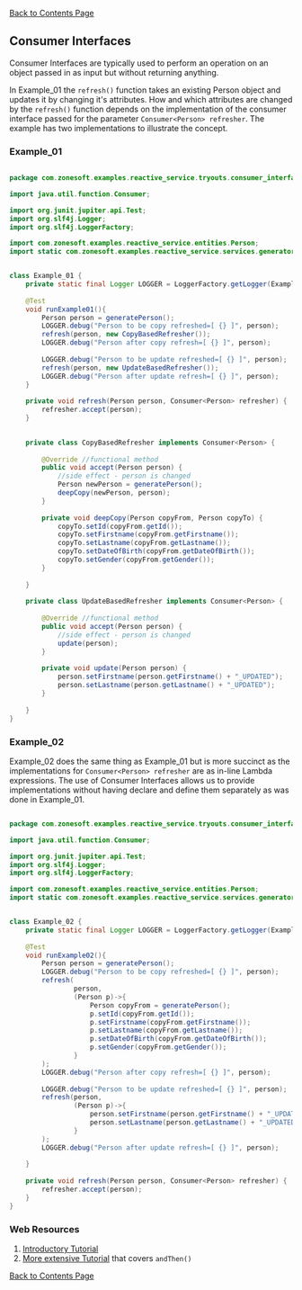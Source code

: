 [Back to Contents Page](../README.md)

## Consumer Interfaces
Consumer Interfaces are typically used to perform an operation on an object passed in as input but without returning anything. 

In Example_01 the `refresh()` function takes an existing Person object and updates it by changing it's attributes. How and which attributes are changed by the `refresh()` function depends on the implementation of the consumer interface passed for the parameter `Consumer<Person> refresher`. The example has two implementations to illustrate the concept.


### Example_01

```java

package com.zonesoft.examples.reactive_service.tryouts.consumer_interface;

import java.util.function.Consumer;

import org.junit.jupiter.api.Test;
import org.slf4j.Logger;
import org.slf4j.LoggerFactory;

import com.zonesoft.examples.reactive_service.entities.Person;
import static com.zonesoft.examples.reactive_service.services.generator.PersonGenerator.generatePerson;


class Example_01 {
	private static final Logger LOGGER = LoggerFactory.getLogger(Example_01.class);
	
	@Test
	void runExample01(){
		Person person = generatePerson();
		LOGGER.debug("Person to be copy refreshed=[ {} ]", person);
		refresh(person, new CopyBasedRefresher());
		LOGGER.debug("Person after copy refresh=[ {} ]", person);
		
		LOGGER.debug("Person to be update refreshed=[ {} ]", person);
		refresh(person, new UpdateBasedRefresher());
		LOGGER.debug("Person after update refresh=[ {} ]", person);	
	}
	
	private void refresh(Person person, Consumer<Person> refresher) {
		refresher.accept(person);	
	}
	

	private class CopyBasedRefresher implements Consumer<Person> {
		
		@Override //functional method
		public void accept(Person person) {
			//side effect - person is changed
			Person newPerson = generatePerson();
			deepCopy(newPerson, person);
		}
		
		private void deepCopy(Person copyFrom, Person copyTo) {
			copyTo.setId(copyFrom.getId());
			copyTo.setFirstname(copyFrom.getFirstname());
			copyTo.setLastname(copyFrom.getLastname());
			copyTo.setDateOfBirth(copyFrom.getDateOfBirth());
			copyTo.setGender(copyFrom.getGender());
		}
		
	}
	
	private class UpdateBasedRefresher implements Consumer<Person> {
		
		@Override //functional method
		public void accept(Person person) {
			//side effect - person is changed
			update(person);
		}
		
		private void update(Person person) {
			person.setFirstname(person.getFirstname() + "_UPDATED");
			person.setLastname(person.getLastname() + "_UPDATED");
		}
		
	}
}

```

### Example_02
Example_02 does the same thing as Example_01 but is more succinct as the implementations for `Consumer<Person> refresher` are as in-line Lambda expressions. The use of Consumer Interfaces allows us to provide implementations without having declare and define them separately as was done in Example_01.


```java

package com.zonesoft.examples.reactive_service.tryouts.consumer_interface;

import java.util.function.Consumer;

import org.junit.jupiter.api.Test;
import org.slf4j.Logger;
import org.slf4j.LoggerFactory;

import com.zonesoft.examples.reactive_service.entities.Person;
import static com.zonesoft.examples.reactive_service.services.generator.PersonGenerator.generatePerson;


class Example_02 {
	private static final Logger LOGGER = LoggerFactory.getLogger(Example_02.class);
	
	@Test
	void runExample02(){
		Person person = generatePerson();
		LOGGER.debug("Person to be copy refreshed=[ {} ]", person);
		refresh(
				person,
				(Person p)->{
					Person copyFrom = generatePerson();
					p.setId(copyFrom.getId());
					p.setFirstname(copyFrom.getFirstname());
					p.setLastname(copyFrom.getLastname());
					p.setDateOfBirth(copyFrom.getDateOfBirth());
					p.setGender(copyFrom.getGender());
				}
		);
		LOGGER.debug("Person after copy refresh=[ {} ]", person);
		
		LOGGER.debug("Person to be update refreshed=[ {} ]", person);
		refresh(person, 
				(Person p)->{ 	
					person.setFirstname(person.getFirstname() + "_UPDATED");
					person.setLastname(person.getLastname() + "_UPDATED");
				}
		);
		LOGGER.debug("Person after update refresh=[ {} ]", person);	
		
	}
	
	private void refresh(Person person, Consumer<Person> refresher) {
		refresher.accept(person);	
	}
}


```


### Web Resources
1. [Introductory Tutorial](https://www.geeksforgeeks.org/java-8-consumer-interface-in-java-with-examples/)
2. [More extensive Tutorial](https://www.javabrahman.com/java-8/java-8-java-util-function-consumer-tutorial-with-examples/) that covers `andThen()`

[Back to Contents Page](../README.md)
